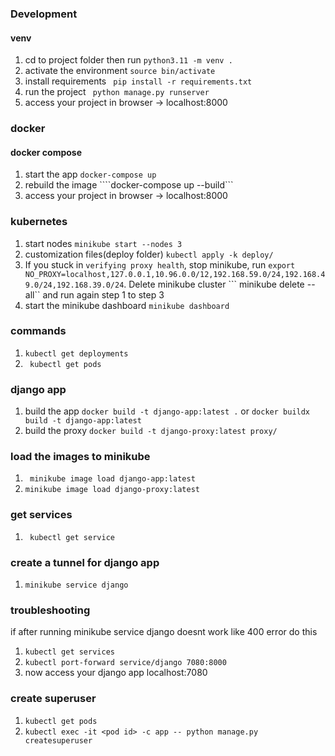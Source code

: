 ### Development
 #### venv

 1. cd to project folder then run ```python3.11 -m venv .```
 2. activate the environment ```source bin/activate```
 3. install requirements ``` pip install -r requirements.txt```
 4. run the project ``` python manage.py runserver```
 5. access your project in browser -> localhost:8000


 ### docker

#### docker compose
1. start the app ```docker-compose up```
2. rebuild the image ````docker-compose up --build```
3. access your project in browser -> localhost:8000

### kubernetes

1. start nodes ```minikube start --nodes 3 ```
2. customization files(deploy folder) ```kubectl apply -k deploy/ ```
3. If you stuck in ```verifying proxy health```, stop minikube, run ```export NO_PROXY=localhost,127.0.0.1,10.96.0.0/12,192.168.59.0/24,192.168.49.0/24,192.168.39.0/24```. Delete minikube cluster ``` minikube delete --all`` and run again  step 1 to step 3
4. start the minikube dashboard ``` minikube dashboard ```


### commands

1. ```kubectl get deployments```
2. ``` kubectl get pods```


### django app
1. build the app ```docker build -t django-app:latest .```
    or ```docker buildx build -t django-app:latest```
2. build the proxy ```docker build -t django-proxy:latest proxy/```

### load the images to minikube
1. ``` minikube image load django-app:latest```
2. ```minikube image load django-proxy:latest```

### get services
1. ``` kubectl get service```

### create a tunnel for django app
1. ```minikube service django```


### troubleshooting
if after running minikube service django doesnt work like 400 error do this

1. ```kubectl get services```
2. ```kubectl port-forward service/django 7080:8000```
3. now access your django app localhost:7080


### create superuser
1. ```kubectl get pods```
2. ```kubectl exec -it <pod id> -c app -- python manage.py createsuperuser```
